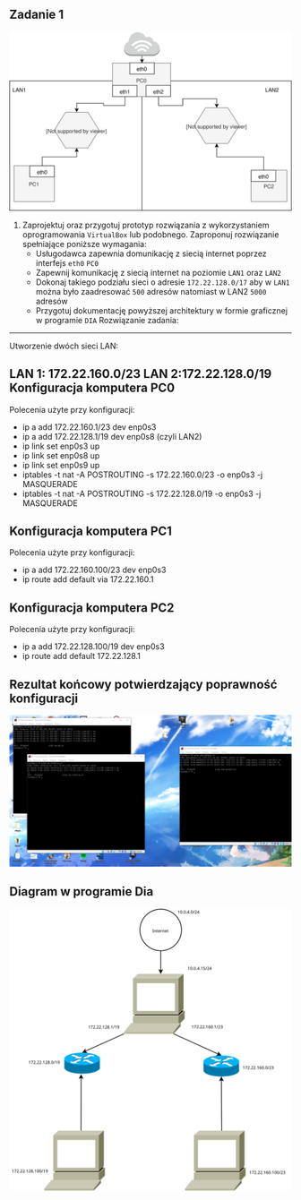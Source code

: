Zadanie 1
---------

![zadanie 1](zadanie-1.svg)

1. Zaprojektuj oraz przygotuj prototyp rozwiązania z wykorzystaniem oprogramowania ``VirtualBox`` lub podobnego. 
Zaproponuj rozwiązanie spełniające poniższe wymagania:
   * Usługodawca zapewnia domunikację z siecią internet poprzez interfejs ``eth0`` ``PC0``
   * Zapewnij komunikację z siecią internet na poziomie ``LAN1`` oraz ``LAN2``
   * Dokonaj takiego podziału sieci o adresie ``172.22.128.0/17`` aby w ``LAN1`` można było zaadresować ``500`` adresów natomiast w LAN2 ``5000`` adresów    
   * Przygotuj dokumentację powyższej architektury w formie graficznej w programie ``DIA``
   Rozwiązanie zadania:
 -------------------------------------------
 Utworzenie dwóch sieci LAN: 
 
 LAN 1: 172.22.160.0/23
 LAN 2:172.22.128.0/19
 Konfiguracja komputera PC0
 --------------------------------
 Polecenia użyte przy konfiguracji:

- ip a add 172.22.160.1/23 dev enp0s3 
- ip a add 172.22.128.1/19 dev enp0s8 (czyli LAN2)
- ip link set enp0s3 up
- ip link set enp0s8 up
- ip link set enp0s9 up
- iptables -t nat -A POSTROUTING -s 172.22.160.0/23 -o enp0s3 -j MASQUERADE
- iptables -t nat -A POSTROUTING -s 172.22.128.0/19 -o enp0s3 -j MASQUERADE

 Konfiguracja komputera PC1
 --------------------------------
  Polecenia użyte przy konfiguracji:
- ip a add 172.22.160.100/23 dev enp0s3
- ip route add default via 172.22.160.1

 Konfiguracja komputera PC2
 ---------------------------------
Polecenia użyte przy konfiguracji:
- ip a add 172.22.128.100/19 dev enp0s3
- ip route add default 172.22.128.1



Rezultat końcowy potwierdzający poprawność konfiguracji
------------------------------------
![zada](zada.PNG)


Diagram w programie Dia
--------------
![DIAGRAM](diag.svg)
 
